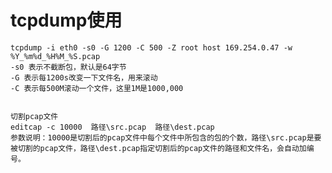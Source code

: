 # tcpdump使用

    tcpdump -i eth0 -s0 -G 1200 -C 500 -Z root host 169.254.0.47 -w %Y_%m%d_%H%M_%S.pcap
    -s0 表示不截断包，默认是64字节
    -G 表示每1200s改变一下文件名，用来滚动
    -C 表示每500M滚动一个文件，这里1M是1000,000


    切割pcap文件
    editcap -c 10000  路径\src.pcap  路径\dest.pcap
    参数说明：10000是切割后的pcap文件中每个文件中所包含的包的个数，路径\src.pcap是要被切割的pcap文件，路径\dest.pcap指定切割后的pcap文件的路径和文件名，会自动加编号。
